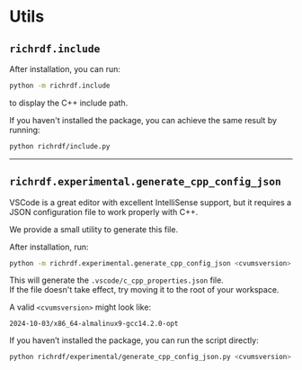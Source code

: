 
# Utils
## `richrdf.include`

After installation, you can run:

```bash
python -m richrdf.include
```

to display the C++ include path.

If you haven't installed the package, you can achieve the same result by running:

```bash
python richrdf/include.py
```

---

## `richrdf.experimental.generate_cpp_config_json`

VSCode is a great editor with excellent IntelliSense support, but it requires a JSON configuration file to work properly with C++.

We provide a small utility to generate this file.

After installation, run:

```bash
python -m richrdf.experimental.generate_cpp_config_json <cvumsversion>
```

This will generate the `.vscode/c_cpp_properties.json` file.  
If the file doesn't take effect, try moving it to the root of your workspace.

A valid `<cvumsversion>` might look like:

```
2024-10-03/x86_64-almalinux9-gcc14.2.0-opt
```

If you haven’t installed the package, you can run the script directly:

```bash
python richrdf/experimental/generate_cpp_config_json.py <cvumsversion>
```
